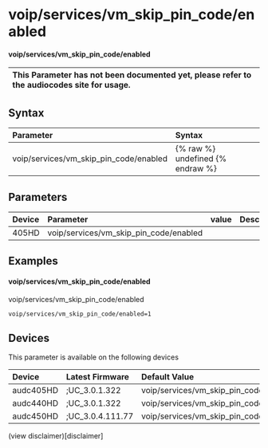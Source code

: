 ﻿---
description: voip/services/vm_skip_pin_code/enabled
search: false
---

# voip/services/vm_skip_pin_code/enabled

#### voip/services/vm_skip_pin_code/enabled


| This Parameter has not been documented yet, please refer to the audiocodes site for usage.  |
| :--- |

## Syntax
| Parameter | Syntax |
| :--- | :--- |
|voip/services/vm_skip_pin_code/enabled | {% raw %} undefined {% endraw %} |

## Parameters
|Device|Parameter|value|Description|
|:---|:---|:---|:---|
| 405HD | voip/services/vm_skip_pin_code/enabled |  |  |

## Examples
#### voip/services/vm_skip_pin_code/enabled

voip/services/vm_skip_pin_code/enabled

```
voip/services/vm_skip_pin_code/enabled=1
```

## Devices
This parameter is available on the following devices

| Device | Latest Firmware | Default Value |
|:---|:---|:---|
| audc405HD | ;UC_3.0.1.322 | voip/services/vm_skip_pin_code/enabled=1 
| audc440HD | ;UC_3.0.1.322 | voip/services/vm_skip_pin_code/enabled=1 
| audc450HD | ;UC_3.0.4.111.77 | voip/services/vm_skip_pin_code/enabled=1 

(view disclaimer)[disclaimer]
